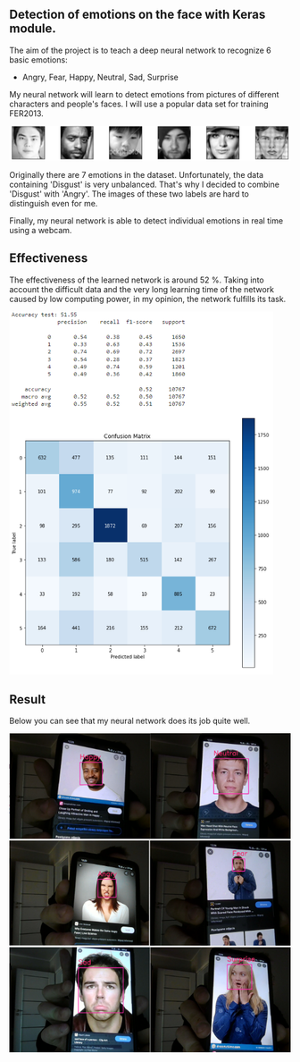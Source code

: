 ## Detection of emotions on the face with Keras module.


The aim of the project is to teach a deep neural network to recognize 6 basic emotions:
- Angry, Fear, Happy, Neutral, Sad, Surprise

My neural network will learn to detect emotions from pictures of different characters and people's faces. I will use a popular data set for training FER2013.

![Picture error](https://github.com/Krystiann/BootCamp_project/blob/main/pictures_of_emotions/face%20example1.png)

Originally there are 7 emotions in the dataset. Unfortunately, the data containing 'Disgust' is very unbalanced. That's why I decided to combine 'Disgust' with 'Angry'. The images of these two labels are hard to distinguish even for me.

Finally, my neural network is able to detect individual emotions in real time using a webcam.

## Effectiveness

The effectiveness of the learned network is around 52 %. Taking into account the difficult data and the very long learning time of the network caused by low computing power, in my opinion, the network fulfills its task.

![Picture error](https://github.com/Krystiann/BootCamp_project/blob/main/pictures_of_emotions/result1.png)

## Result

Below you can see that my neural network does its job quite well.


![Picture error](https://github.com/Krystiann/BootCamp_project/blob/main/pictures_of_emotions/merge2.png)
![Picture error](https://github.com/Krystiann/BootCamp_project/blob/main/pictures_of_emotions/merge3.png)
![Picture error](https://github.com/Krystiann/BootCamp_project/blob/main/pictures_of_emotions/newmerge1.png)

